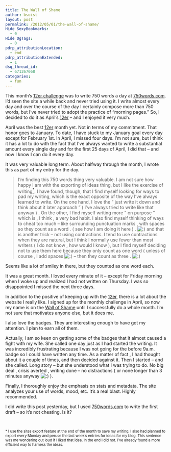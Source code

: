 ```yaml
---
title: The Wall of Shame
author: bsoist
layout: post
permalink: /2012/05/01/the-wall-of-shame/
Hide SexyBookmarks:
  - 0
Hide OgTags:
  - 0
pdrp_attributionLocation:
  - end
pdrp_attributionExtended:
  - 1
dsq_thread_id:
  - 671267068
categories:
  - fun
---
```

This month&#8217;s [12er challenge][1] was to write 750 words a day at [750words.com][2]. I&#8217;d seen the site a while back and never tried using it. I write almost every day and over the course of the day I certainly compose more than 750 words, but I&#8217;ve never tried to adopt the practice of &#8220;morning pages.&#8221; So, I decided to do it as April&#8217;s [12er][1] &#8211; and I enjoyed it very much.

April was the best [12er][1] month yet. Not in terms of my commitment. That honor goes to January. To date, I have stuck to my January goal every day except for February 1st. In April, I missed four days. I&#8217;m not sure, but I think it has a lot to do with the fact that I&#8217;ve always wanted to write a substantial amount every single day and for the first 25 days of April, I did that &#8211; and now I know I can do it every day. 

It was very valuable long term. About halfway through the month, I wrote this as part of my entry for the day.

> I&#8217;m finding this 750 words thing very valuable. I am not sure how happy I am with the exporting of ideas thing, but I like the exercise of writing[<sup>*</sup>][3]. I have found, though, that I find myself looking for ways to pad my writing, which is the exact opposite of the way I&#8217;ve always learned to write. On the one hand, I love the &#8221; just write it down and think about it later approach &#8221; ( I&#8217;ve always tried to write like that anyway ) . On the other, I find myself writing more &#8221; on purpose &#8221; which is , I think , a very bad habit. I also find myself thinking of ways to cheat too much &#8211; like surrounding punctuation marks , with spaces so they count as a word . ( see how I am doing it here ) . <img src='http://archive.whsjr.soistmann.com/oped/wp-includes/images/smilies/icon_smile.gif' alt=':)' class='wp-smiley' /> and that is another trick &#8211; not using contractions. I tend to use contractions when they are natural, but I think I normally use fewer than most writers ( I do not know , how would I know ), but I find myself deciding not to use them here because they only count as one word ( unless of course , I add spaces <img src='http://archive.whsjr.soistmann.com/oped/wp-includes/images/smilies/icon_smile.gif' alt=':)' class='wp-smiley' /> &#8211; then they count as three . <img src='http://archive.whsjr.soistmann.com/oped/wp-includes/images/smilies/icon_smile.gif' alt=':)' class='wp-smiley' /> 

Seems like a lot of smiley in there, but they counted as one word each. 

It was a great month. I loved every minute of it &#8211; except for Friday morning when I woke up and realized I had not written on Thursday. I was so disappointed I missed the next three days. 

In addition to the positive of keeping up with the [12er][1], there is a lot about the website I really like. I signed up for the monthly challenge in April, so now my name is on the [Wall of Shame][4] until I successfully do a whole month. I&#8217;m not sure that motivates anyone else, but it does me.

I also love the badges. They are interesting enough to have got my attention. I plan to earn all of them.

Actually, I am so keen on getting some of the badges that it almost caused a fight with my wife. She called one day just as I had started the writing. It was incredibly frustrating because I was not going for the before 9a.m. badge so I could have written any time. As a matter of fact , I had thought about it a couple of times, and then decided against it. Then I started &#8211; and she called. Long story &#8211; but she understood what I was trying to do. No big deal , crisis averted , writing done &#8211; no distractions ( or none longer than 3 minutes anyway <img src='http://archive.whsjr.soistmann.com/oped/wp-includes/images/smilies/icon_smile.gif' alt=':)' class='wp-smiley' /> ).

Finally, I thoroughly enjoy the emphasis on stats and metadata. The site analyzes your use of words, mood, etc. It&#8217;s a real blast. Highly recommended.

I did write this post yesterday, but I used [750words.com][2] to write the first draft &#8211; so it&#8217;s not cheating. Is it?

<a name="note">&nbsp;</a>

<p style="font-size:0.8em;">
  *&nbsp;I use the sites export feature at the end of the month to save my writing. I also had planned to export every Monday and peruse the last week&#8217;s entries for ideas for my blog. This sentence was me wondering out loud if I liked that idea. In the end I did not. I&#8217;ve already found a more efficient way to harness the ideas.
</p>

 [1]: http://whsjr.soistmann.com/oped/2012/01/05/2011-resolutions/
 [2]: http://750words.com/
 [3]: #note
 [4]: http://750words.com/one_month/wall_of_shame

